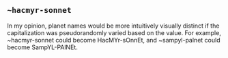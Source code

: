 ## `~hacmyr-sonnet`
In my opinion, planet names would be more intuitively visually distinct if the capitalization was pseudorandomly varied based on the value. For example, ~hacmyr-sonnet could become HacMYr-sOnnEt, and ~sampyl-palnet could become SampYL-PAlNEt.